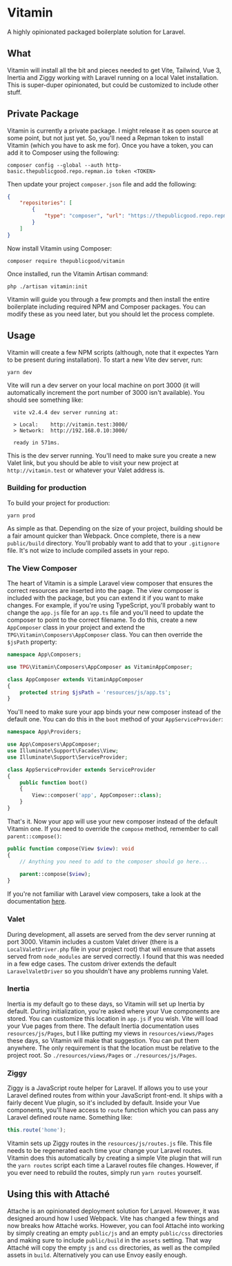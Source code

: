 # Vitamin

A highly opinionated packaged boilerplate solution for Laravel.

## What
Vitamin will install all the bit and pieces needed to get Vite, Tailwind, Vue 3, Inertia and Ziggy working with Laravel running on a local Valet installation. This is super-duper opinionated, but could be customized to include other stuff.

## Private Package
Vitamin is currently a private package. I might release it as open source at some point, but not just yet. So, you'll need a Repman token to install Vitamin (which you have to ask me for). Once you have a token, you can add it to Composer using the following:

```shell
composer config --global --auth http-basic.thepublicgood.repo.repman.io token <TOKEN>
```

Then update your project `composer.json` file and add the following:

```json
{
    "repositories": [
        {
            "type": "composer", "url": "https://thepublicgood.repo.repman.io"
        }
    ]
}
```

Now install Vitamin using Composer:

```shell
composer require thepublicgood/vitamin
```

Once installed, run the Vitamin Artisan command:

```
php ./artisan vitamin:init
```

Vitamin will guide you through a few prompts and then install the entire boilerplate including required NPM and Composer packages. You can modify these as you need later, but you should let the process complete.

## Usage
Vitamin will create a few NPM scripts (although, note that it expectes Yarn to be present during installation). To start a new Vite dev server, run:

```shell
yarn dev
```

Vite will run a dev server on your local machine on port 3000 (it will automatically increment the port number of 3000 isn't available). You should see something like:

```
  vite v2.4.4 dev server running at:

  > Local:    http://vitamin.test:3000/
  > Network:  http://192.168.0.10:3000/

  ready in 571ms.
```

This is the dev server running. You'll need to make sure you create a new Valet link, but you should be able to visit your new project at `http://vitamin.test` or whatever your Valet address is.

### Building for production
To build your project for production:

```shell
yarn prod
```

As simple as that. Depending on the size of your project, building should be a fair amount quicker than Webpack. Once complete, there is a new `public/build` directory. You'll probably want to add that to your `.gitignore` file. It's not wize to include compiled assets in your repo.

### The View Composer
The heart of Vitamin is a simple Laravel view composer that ensures the correct resources are inserted into the page. The view composer is included with the package, but you can extend it if you want to make changes. For example, if you're using TypeScript, you'll probably want to change the `app.js` file for an `app.ts` file and you'll need to update the composer to point to the correct filename. To do this, create a new `AppComposer` class in your project and extend the `TPG\Vitamin\Composers\AppComposer` class. You can then override the `$jsPath` property:

```php
namespace App\Composers;

use TPG\Vitamin\Composers\AppComposer as VitaminAppComposer;

class AppComposer extends VitaminAppComposer
{
    protected string $jsPath = 'resources/js/app.ts';
}
```

You'll need to make sure your app binds your new composer instead of the default one. You can do this in the `boot` method of your `AppServiceProvider`:

```php
namespace App\Providers;

use App\Composers\AppComposer;
use Illuminate\Support\Facades\View;
use Illuminate\Support\ServiceProvider;

class AppServiceProvider extends ServiceProvider
{
    public function boot()
    {
        View::composer('app', AppComposer::class);
    }
}
```

That's it. Now your app will use your new composer instead of the default Vitamin one. If you need to override the `compose` method, remember to call `parent::compose()`:

```php
public function compose(View $view): void
{
    // Anything you need to add to the composer should go here...
    
    parent::compose($view);
}
```

If you're not familiar with Laravel view composers, take a look at the documentation [here](https://laravel.com/docs/views#view-composers).

### Valet
During development, all assets are served from the dev server running at port 3000. Vitamin includes a custom Valet driver (there is a `LocalValetDriver.php` file in your project root) that will ensure that assets served from `node_modules` are served correctly. I found that this was needed in a few edge cases. The custom driver extends the default `LaravelValetDriver` so you shouldn't have any problems running Valet.

### Inertia
Inertia is my default go to these days, so Vitamin will set up Inertia by default. During initialization, you're asked where your Vue components are stored. You can customize this location in `app.js` if you wish. Vite will load your Vue pages from there. The default Inertia documentation uses `resources/js/Pages`, but I like putting my views in `resources/views/Pages` these days, so Vitamin will make that suggestion. You can put them anywhere. The only requirement is that the location must be relative to the project root. So `./resources/views/Pages` or `./resources/js/Pages`.

### Ziggy
Ziggy is a JavaScript route helper for Laravel. If allows you to use your Laravel defined routes from within your JavaScript front-end. It ships with a fairly decent Vue plugin, so it's included by default. Inside your Vue components, you'll have access to `route` function which you can pass any Laravel defined route name. Something like:

```javascript
this.route('home');
```

Vitamin sets up Ziggy routes in the `resources/js/routes.js` file. This file needs to be regenerated each time your change your Laravel routes. Vitamin does this automatically by creating a simple Vite plugin that will run the `yarn routes` script each time a Laravel routes file changes. However, if you ever need to rebuild the routes, simply run `yarn routes` yourself.

## Using this with Attaché
Attache is an opinionated deployment solution for Laravel. However, it was designed around how I used Webpack. Vite has changed a few things and now breaks how Attaché works. However, you can fool Attaché into working by simply creating an empty `public/js` and an empty `public/css` directories and making sure to include `public/build` in the `assets` setting. That way Attaché will copy the empty `js` and `css` directories, as well as the compiled assets in `build`. Alternatively you can use Envoy easily enough.
